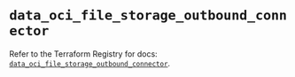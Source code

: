 # `data_oci_file_storage_outbound_connector`

Refer to the Terraform Registry for docs: [`data_oci_file_storage_outbound_connector`](https://registry.terraform.io/providers/hashicorp/oci/7.19.0/docs/data-sources/file_storage_outbound_connector).
